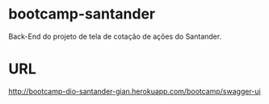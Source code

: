 # bootcamp-santander
Back-End do projeto de tela de cotação de ações do Santander.

# URL
http://bootcamp-dio-santander-gian.herokuapp.com/bootcamp/swagger-ui
